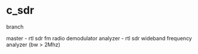 # c_sdr

branch 

master - rtl sdr fm radio demodulator
analyzer - rtl sdr wideband frequency analyzer (bw > 2Mhz)

